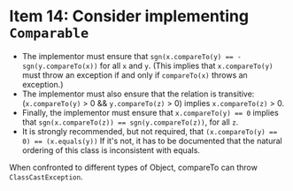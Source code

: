# Item 14: Consider implementing `Comparable`

- The implementor must ensure that `sgn(x.compareTo(y) == -sgn(y.compareTo(x))`
  for all `x` and `y`. (This implies that `x.compareTo(y)` must throw an exception
  if and only if `compareTo(x)` throws an exception.)
- The implementor must also ensure that the relation is transitive:
  (`x.compareTo(y)` > 0 && `y.compareTo(z)` > 0) implies `x.compareTo(z)` > 0.
- Finally, the implementor must ensure that `x.compareTo(y) == 0` implies that 
  `sgn(x.compareTo(z)) == sgn(y.compareTo(z))`, for all `z`.
- It is strongly recommended, but not required, that `(x.compareTo(y) == 0) == (x.equals(y))`
  If it's not, it has to be documented that the natural ordering of this class is inconsistent with equals.

When confronted to different types of Object, compareTo can throw `ClassCastException`.

